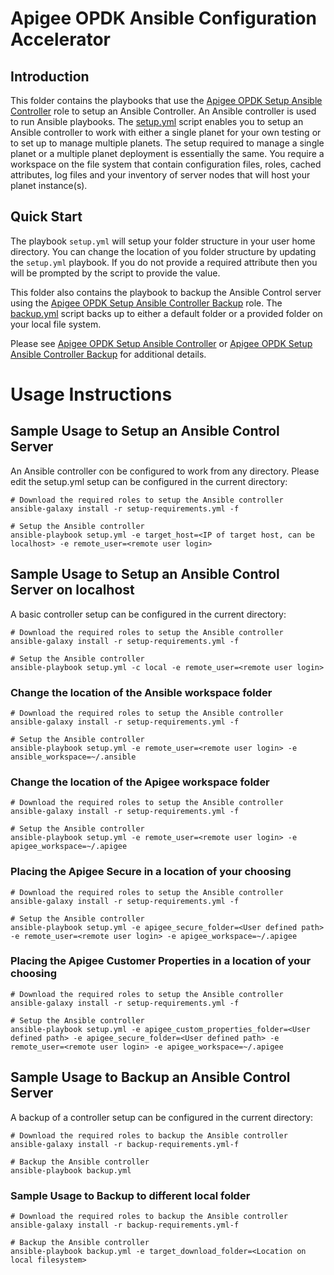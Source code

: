 # Apigee OPDK Ansible Configuration Accelerator

## Introduction
This folder contains the playbooks that use the [Apigee OPDK Setup Ansible Controller](https://github.com/carlosfrias/apigee-opdk-setup-ansible-controller) 
role to setup an Ansible Controller. An Ansible controller is used to run Ansible playbooks. The
[setup.yml](setup.yml) script enables you to setup an Ansible controller to work with either a single
planet for your own testing or to set up to manage multiple planets. The setup required to manage a
single planet or a multiple planet deployment is essentially the same. You require a workspace on the
file system that contain configuration files, roles, cached attributes, log files and your inventory 
of server nodes that will host your planet instance(s).

## Quick Start
The playbook `setup.yml` will setup your folder structure in your user home directory. You can change
the location of you folder structure by updating the `setup.yml` playbook. If you do not provide a 
required attribute then you will be prompted by the script to provide the value. 
 

This folder also contains the playbook to backup the Ansible Control server using the
[Apigee OPDK Setup Ansible Controller Backup](https://github.com/carlosfrias/apigee-opdk-setup-ansible-controller-backup)
role. The [backup.yml](backup.yml) script backs up to either a default folder or a provided folder on your local file system.

Please see [Apigee OPDK Setup Ansible Controller](https://github.com/carlosfrias/apigee-opdk-setup-ansible-controller) or 
[Apigee OPDK Setup Ansible Controller Backup](https://github.com/carlosfrias/apigee-opdk-setup-ansible-controller-backup)
for additional details.

# Usage Instructions

## Sample Usage to Setup an Ansible Control Server 

An Ansible controller con be configured to work from any directory. Please edit the setup.yml setup can be configured in the current directory: 

    # Download the required roles to setup the Ansible controller
    ansible-galaxy install -r setup-requirements.yml -f
    
    # Setup the Ansible controller
    ansible-playbook setup.yml -e target_host=<IP of target host, can be localhost> -e remote_user=<remote user login>

## Sample Usage to Setup an Ansible Control Server on localhost

A basic controller setup can be configured in the current directory: 

    # Download the required roles to setup the Ansible controller
    ansible-galaxy install -r setup-requirements.yml -f
    
    # Setup the Ansible controller
    ansible-playbook setup.yml -c local -e remote_user=<remote user login>

### Change the location of the Ansible workspace folder
   
    # Download the required roles to setup the Ansible controller
    ansible-galaxy install -r setup-requirements.yml -f
    
    # Setup the Ansible controller
    ansible-playbook setup.yml -e remote_user=<remote user login> -e ansible_workspace=~/.ansible
    
### Change the location of the Apigee workspace folder
   
    # Download the required roles to setup the Ansible controller
    ansible-galaxy install -r setup-requirements.yml -f
    
    # Setup the Ansible controller
    ansible-playbook setup.yml -e remote_user=<remote user login> -e apigee_workspace=~/.apigee
    
### Placing the Apigee Secure in a location of your choosing
   
    # Download the required roles to setup the Ansible controller
    ansible-galaxy install -r setup-requirements.yml -f
    
    # Setup the Ansible controller
    ansible-playbook setup.yml -e apigee_secure_folder=<User defined path> -e remote_user=<remote user login> -e apigee_workspace=~/.apigee
    
### Placing the Apigee Customer Properties in a location of your choosing
   
    # Download the required roles to setup the Ansible controller
    ansible-galaxy install -r setup-requirements.yml -f
    
    # Setup the Ansible controller
    ansible-playbook setup.yml -e apigee_custom_properties_folder=<User defined path> -e apigee_secure_folder=<User defined path> -e remote_user=<remote user login> -e apigee_workspace=~/.apigee
    
## Sample Usage to Backup an Ansible Control Server 

A backup of a controller setup can be configured in the current directory: 

    # Download the required roles to backup the Ansible controller
    ansible-galaxy install -r backup-requirements.yml-f
    
    # Backup the Ansible controller
    ansible-playbook backup.yml 
    
### Sample Usage to Backup to different local folder
   
    # Download the required roles to backup the Ansible controller
    ansible-galaxy install -r backup-requirements.yml-f
    
    # Backup the Ansible controller
    ansible-playbook backup.yml -e target_download_folder=<Location on local filesystem>
    

       


